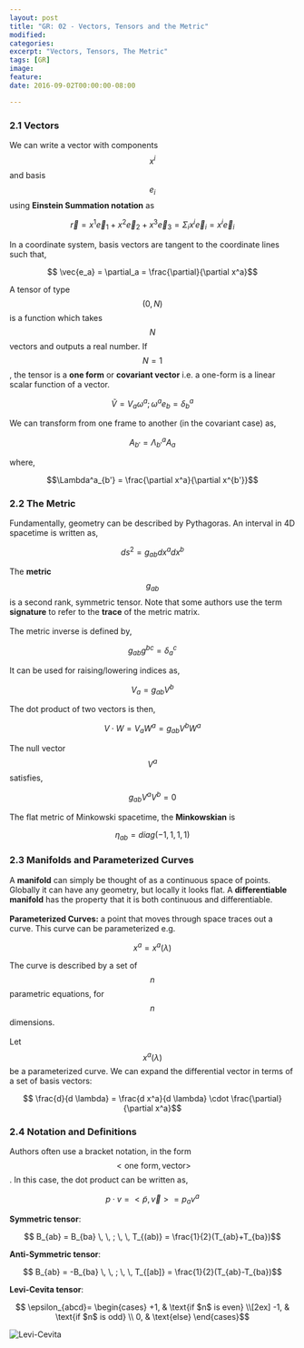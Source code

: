 ```yaml
---
layout: post
title: "GR: 02 - Vectors, Tensors and the Metric"
modified:
categories:
excerpt: "Vectors, Tensors, The Metric"
tags: [GR]
image:
feature:
date: 2016-09-02T00:00:00-08:00

---
```


### 2.1 Vectors

We can write a vector with components $$ x^i$$ and basis $$ e_i$$ using **Einstein Summation notation** as

$$ \vec{r} = x^1 \vec{e}_1 + x^2 \vec{e}_2 + x^3 \vec{e}_3 = \Sigma_i x^i \vec{e}_i = x^i \vec{e}_i $$

In a coordinate system, basis vectors are tangent to the coordinate lines such that,

$$ \vec{e_a} = \partial_a = \frac{\partial}{\partial x^a}$$

A tensor of type $$ (0,N) $$ is a function which takes $$ N $$ vectors and outputs a real number. If $$ N=1$$, the tensor is a **one form** or **covariant vector** i.e. a one-form is a linear scalar function of a vector.

$$ \tilde V = V_a \omega^a ; \omega^a e_b = \delta_b^a$$

We can transform from one frame to another (in the covariant case) as,

$$ A_{b'} = \Lambda^a_{b'} A_a $$

where,


$$\Lambda^a_{b'} = \frac{\partial x^a}{\partial x^{b'}}$$

### 2.2 The Metric

Fundamentally, geometry can be described by Pythagoras. An interval in 4D spacetime is written as,

$$ ds^2 = g_{ab} dx^a dx^b$$

The **metric** $$ g_{ab}$$ is a second rank, symmetric tensor. Note that some authors use the term **signature** to refer to the **trace** of the metric matrix. <br> <br> The metric inverse is defined by,

$$ g_{ab} g^{bc} = \delta_a^c$$

It can be used for raising/lowering indices as,

$$ V_a = g_{ab} V^b$$

The dot product of two vectors is then,

$$ V \cdot W =V_a W^a = g_{ab} V^b W^a$$

The null vector $$ V^a$$ satisfies,

$$ g_{ab} V^a V^b = 0$$

The flat metric of Minkowski spacetime, the **Minkowskian** is

$$ \eta_{ab} = diag(-1,1,1,1) $$


### 2.3 Manifolds and Parameterized Curves

A **manifold** can simply be thought of as a continuous space of points. Globally it can have any geometry, but locally it looks flat. A **differentiable manifold** has the property that it is both continuous and differentiable. <br> <br> **Parameterized Curves:** a point that moves through space traces out a curve. This curve can be parameterized e.g.

$$ x^a = x^a(\lambda)$$

The curve is described by a set of $$ n$$ parametric equations, for $$ n$$ dimensions. <br> <br> Let $$ x^a(\lambda)$$ be a parameterized curve. We can expand the differential vector in terms of a set of basis vectors:

$$ \frac{d}{d \lambda} = \frac{d x^a}{d \lambda} \cdot \frac{\partial}{\partial x^a}$$

### 2.4 Notation and Definitions

Authors often use a bracket notation, in the form $$ <\text{one form}, \text{vector}>$$. In this case, the dot product can be written as,

$$ p \cdot v = <\tilde p, \vec{v}> = p_a v^a $$

**Symmetric tensor**:

$$ B_{ab} = B_{ba} \, \, ; \, \, T_{(ab)} = \frac{1}{2}(T_{ab}+T_{ba})$$

**Anti-Symmetric tensor**:

$$ B_{ab} = -B_{ba} \, \, ; \, \, T_{[ab]} = \frac{1}{2}(T_{ab}-T_{ba})$$

**Levi-Cevita tensor**:

$$ \epsilon_{abcd}=
\begin{cases}
+1,  & \text{if $n$ is even} \\[2ex]
-1, & \text{if $n$ is odd} \\
0, & \text{else}
\end{cases}$$

![Levi-Cevita](https://en.wikipedia.org/wiki/Levi-Civita_symbol#/media/File:Permutation_indices_3d_numerical.svg)
